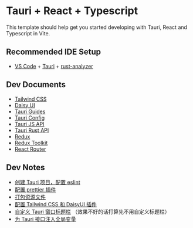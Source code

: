# Tauri + React + Typescript

This template should help get you started developing with Tauri, React and Typescript in Vite.

## Recommended IDE Setup

- [VS Code](https://code.visualstudio.com/) + [Tauri](https://marketplace.visualstudio.com/items?itemName=tauri-apps.tauri-vscode) + [rust-analyzer](https://marketplace.visualstudio.com/items?itemName=rust-lang.rust-analyzer)

## Dev Documents

- [Tailwind CSS](https://tailwindcss.com/docs/installation)
- [Daisy UI](https://daisyui.com/components/)
- [Tauri Guides](https://tauri.app/v1/guides/)
- [Tauri Config](https://tauri.app/v1/api/config)
- [Tauri JS API](https://tauri.app/v1/api/js/)
- [Tauri Rust API](https://docs.rs/tauri/1.2.4/tauri/)
- [Redux](https://redux.js.org/introduction/getting-started)
- [Redux Toolkit](https://redux-toolkit.js.org/)
- [React Router](https://reactrouter.com/en/6.10.0/start/tutorial)

## Dev Notes

- [创建 Tauri 项目，配置 eslint](http://www.cruelyouth.com/2023/03/bst-tauri%e9%a1%b9%e7%9b%ae%e5%88%9b%e5%bb%ba%e7%ac%94%e8%ae%b0%ef%bc%881%ef%bc%89/)
- [配置 prettier 插件](http://www.cruelyouth.com/2023/03/bst-tauri%e9%a1%b9%e7%9b%ae%e7%ac%94%e8%ae%b0%ef%bc%882%ef%bc%89prettier/)
- [打包资源文件](http://www.cruelyouth.com/2023/03/bst-tauri-%e5%bc%80%e5%8f%91%e7%ac%94%e8%ae%b0%ef%bc%883%ef%bc%89-%e6%89%93%e5%8c%85%e8%b5%84%e6%ba%90%e6%96%87%e4%bb%b6/)
- [配置 Tailwind CSS 和 DaisyUI 插件](http://www.cruelyouth.com/2023/03/bst-tauri-%e5%bc%80%e5%8f%91%e7%ac%94%e8%ae%b0%ef%bc%884%ef%bc%89-tailwind-css-daisyui/)
- [自定义 Tauri 窗口标题栏](http://www.cruelyouth.com/2023/03/bst-tauri-%e5%bc%80%e5%8f%91%e7%ac%94%e8%ae%b0%ef%bc%885%ef%bc%89-%e8%87%aa%e5%ae%9a%e4%b9%89%e7%aa%97%e5%8f%a3%e6%a0%87%e9%a2%98%e6%a0%8f/) （效果不好的话打算先不用自定义标题栏）
- [为 Tauri 接口注入全局变量](http://www.cruelyouth.com/2023/03/bst-tauri-%e5%bc%80%e5%8f%91%e7%ac%94%e8%ae%b0%ef%bc%886%ef%bc%89-%e4%b8%batauri%e6%8e%a5%e5%8f%a3%e6%b3%a8%e5%85%a5%e5%85%a8%e5%b1%80%e5%8f%98%e9%87%8f/)
